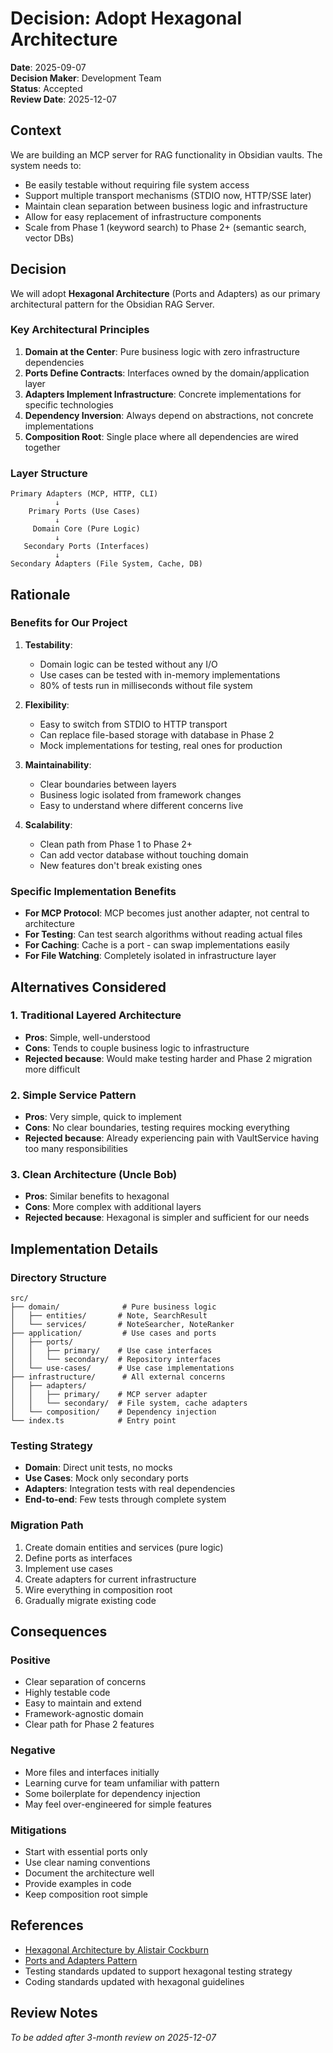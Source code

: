 # Decision: Adopt Hexagonal Architecture

**Date**: 2025-09-07  
**Decision Maker**: Development Team  
**Status**: Accepted  
**Review Date**: 2025-12-07

## Context

We are building an MCP server for RAG functionality in Obsidian vaults. The system needs to:
- Be easily testable without requiring file system access
- Support multiple transport mechanisms (STDIO now, HTTP/SSE later)
- Maintain clean separation between business logic and infrastructure
- Allow for easy replacement of infrastructure components
- Scale from Phase 1 (keyword search) to Phase 2+ (semantic search, vector DBs)

## Decision

We will adopt **Hexagonal Architecture** (Ports and Adapters) as our primary architectural pattern for the Obsidian RAG Server.

### Key Architectural Principles

1. **Domain at the Center**: Pure business logic with zero infrastructure dependencies
2. **Ports Define Contracts**: Interfaces owned by the domain/application layer
3. **Adapters Implement Infrastructure**: Concrete implementations for specific technologies
4. **Dependency Inversion**: Always depend on abstractions, not concrete implementations
5. **Composition Root**: Single place where all dependencies are wired together

### Layer Structure

```
Primary Adapters (MCP, HTTP, CLI)
          ↓
    Primary Ports (Use Cases)
          ↓
     Domain Core (Pure Logic)
          ↓
   Secondary Ports (Interfaces)
          ↓
Secondary Adapters (File System, Cache, DB)
```

## Rationale

### Benefits for Our Project

1. **Testability**: 
   - Domain logic can be tested without any I/O
   - Use cases can be tested with in-memory implementations
   - 80% of tests run in milliseconds without file system

2. **Flexibility**:
   - Easy to switch from STDIO to HTTP transport
   - Can replace file-based storage with database in Phase 2
   - Mock implementations for testing, real ones for production

3. **Maintainability**:
   - Clear boundaries between layers
   - Business logic isolated from framework changes
   - Easy to understand where different concerns live

4. **Scalability**:
   - Clean path from Phase 1 to Phase 2+
   - Can add vector database without touching domain
   - New features don't break existing ones

### Specific Implementation Benefits

- **For MCP Protocol**: MCP becomes just another adapter, not central to architecture
- **For Testing**: Can test search algorithms without reading actual files
- **For Caching**: Cache is a port - can swap implementations easily
- **For File Watching**: Completely isolated in infrastructure layer

## Alternatives Considered

### 1. Traditional Layered Architecture
- **Pros**: Simple, well-understood
- **Cons**: Tends to couple business logic to infrastructure
- **Rejected because**: Would make testing harder and Phase 2 migration more difficult

### 2. Simple Service Pattern
- **Pros**: Very simple, quick to implement
- **Cons**: No clear boundaries, testing requires mocking everything
- **Rejected because**: Already experiencing pain with VaultService having too many responsibilities

### 3. Clean Architecture (Uncle Bob)
- **Pros**: Similar benefits to hexagonal
- **Cons**: More complex with additional layers
- **Rejected because**: Hexagonal is simpler and sufficient for our needs

## Implementation Details

### Directory Structure
```
src/
├── domain/              # Pure business logic
│   ├── entities/       # Note, SearchResult
│   └── services/       # NoteSearcher, NoteRanker
├── application/         # Use cases and ports
│   ├── ports/
│   │   ├── primary/    # Use case interfaces
│   │   └── secondary/  # Repository interfaces
│   └── use-cases/      # Use case implementations
├── infrastructure/      # All external concerns
│   ├── adapters/
│   │   ├── primary/    # MCP server adapter
│   │   └── secondary/  # File system, cache adapters
│   └── composition/    # Dependency injection
└── index.ts            # Entry point
```

### Testing Strategy
- **Domain**: Direct unit tests, no mocks
- **Use Cases**: Mock only secondary ports
- **Adapters**: Integration tests with real dependencies
- **End-to-end**: Few tests through complete system

### Migration Path
1. Create domain entities and services (pure logic)
2. Define ports as interfaces
3. Implement use cases
4. Create adapters for current infrastructure
5. Wire everything in composition root
6. Gradually migrate existing code

## Consequences

### Positive
- Clear separation of concerns
- Highly testable code
- Easy to maintain and extend
- Framework-agnostic domain
- Clear path for Phase 2 features

### Negative
- More files and interfaces initially
- Learning curve for team unfamiliar with pattern
- Some boilerplate for dependency injection
- May feel over-engineered for simple features

### Mitigations
- Start with essential ports only
- Use clear naming conventions
- Document the architecture well
- Provide examples in code
- Keep composition root simple

## References

- [Hexagonal Architecture by Alistair Cockburn](https://alistair.cockburn.us/hexagonal-architecture/)
- [Ports and Adapters Pattern](https://en.wikipedia.org/wiki/Hexagonal_architecture_(software))
- Testing standards updated to support hexagonal testing strategy
- Coding standards updated with hexagonal guidelines

## Review Notes

*To be added after 3-month review on 2025-12-07*